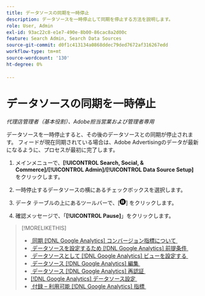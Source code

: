 ```yaml
---
title: データソースの同期を一時停止
description: データソースを一時停止して同期を停止する方法を説明します。
role: User, Admin
exl-id: 93ac22c8-e1e7-490e-8b00-86cac8a2d00c
feature: Search Admin, Search Data Sources
source-git-commit: d0f1c413134a0868ddec79ded7672af316267edd
workflow-type: tm+mt
source-wordcount: '130'
ht-degree: 0%

---
```


# データソースの同期を一時停止

*代理店管理者（基本役割）、Adobe担当営業および管理者専用*

データソースを一時停止すると、その後のデータソースとの同期が停止されます。 フィードが現在同期されている場合は、Adobe Advertisingのデータが最新になるように、プロセスが最初に完了します。

1. メインメニューで、**[!UICONTROL Search, Social, & Commerce]/[!UICONTROL Admin]/[!UICONTROL Data Source Setup]** をクリックします。

1. 一時停止するデータソースの横にあるチェックボックスを選択します。

1. データ テーブルの上にあるツールバーで、[![&#x200B; 一時停止 &#x200B;](/help/search-social-commerce/assets/pause.png " 一時停止 ")] をクリックします。

1. 確認メッセージで、「**[!UICONTROL Pause]**」をクリックします。

>[!MORELIKETHIS]
>
>* [&#x200B; 同期  [!DNL Google Analytics]  コンバージョン指標について &#x200B;](data-source-about.md)
>* [&#x200B; データソースを設定するため  [!DNL Google Analytics]  前提条件 &#x200B;](data-source-prerequisites.md)
>* [&#x200B; データソースとして  [!DNL Google Analytics]  ビューを設定する &#x200B;](data-source-configure.md)
>* [&#x200B; データソース  [!DNL Google Analytics]  編集 &#x200B;](data-source-edit.md)
>* [&#x200B; データソース  [!DNL Google Analytics]  再認証 &#x200B;](data-source-reauthenticate.md)
>* [[!DNL Google Analytics]  データソース設定 &#x200B;](data-source-settings.md)
>* [&#x200B; 付録 – 利用可能  [!DNL Google Analytics]  指標 &#x200B;](data-source-ga-metrics.md)
